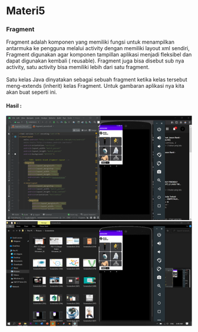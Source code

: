 # Materi5
### Fragment
Fragment adalah komponen yang memiliki fungsi untuk menampilkan antarmuka ke
pengguna melalui activity dengan memiliki layout xml sendiri, Fragment digunakan agar
komponen tampillan aplikasi menjadi fleksibel dan dapat digunakan kembali ( reusable).
Fragment juga bisa disebut sub nya activity, satu activity bisa memiliki lebih dari satu fragment. 
<br> <br>
Satu kelas Java dinyatakan sebagai sebuah fragment ketika kelas tersebut meng-extends
(inherit) kelas Fragment. Untuk gambaran aplikasi nya kita akan buat seperti ini.

#### Hasil :
![Alt Text](https://github.com/adam033/Materi5/blob/main/Screenshot%20(608).png)
![Alt Text](https://github.com/adam033/Materi5/blob/main/Screenshot%20(609).png)
